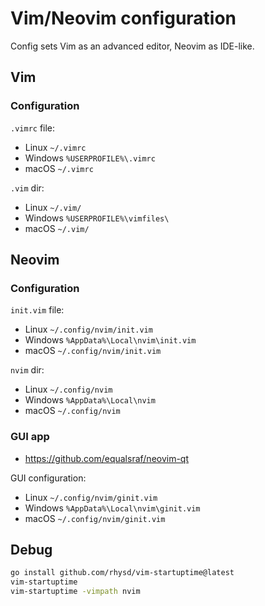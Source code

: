 # Vim/Neovim configuration

Config sets Vim as an advanced editor, Neovim as IDE-like.

## Vim

### Configuration

`.vimrc` file:

- Linux `~/.vimrc`
- Windows `%USERPROFILE%\.vimrc`
- macOS `~/.vimrc`

`.vim` dir:

- Linux `~/.vim/`
- Windows `%USERPROFILE%\vimfiles\`
- macOS `~/.vim/`

## Neovim

### Configuration

`init.vim` file:

- Linux `~/.config/nvim/init.vim`
- Windows `%AppData%\Local\nvim\init.vim`
- macOS `~/.config/nvim/init.vim`

`nvim` dir:

- Linux `~/.config/nvim`
- Windows `%AppData%\Local\nvim`
- macOS `~/.config/nvim`

### GUI app

- <https://github.com/equalsraf/neovim-qt>

GUI configuration:

- Linux `~/.config/nvim/ginit.vim`
- Windows `%AppData%\Local\nvim\ginit.vim`
- macOS `~/.config/nvim/ginit.vim`

## Debug

```sh
go install github.com/rhysd/vim-startuptime@latest
vim-startuptime
vim-startuptime -vimpath nvim
```
